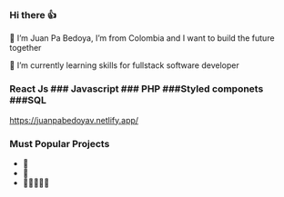 ### Hi there 👍
🙋 I’m Juan Pa Bedoya, I’m from Colombia and I want to build the future together

🌱 I’m currently learning skills for fullstack software developer

### React Js ### Javascript ### PHP ###Styled componets ###SQL 
https://juanpabedoyav.netlify.app/

### Must Popular Projects
 - 🌮 
 - 📲
 - 🧑🏻‍🤝‍🧑🏻
